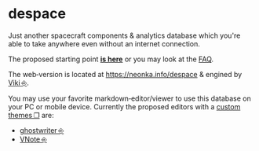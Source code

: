 # despace
Just another spacecraft components & analytics database which you're able to take anywhere even without an internet connection.

The proposed starting point **[is here](index.md)** or you may look at the [FAQ](faq.md).

The web‑version is located at <https://neonka.info/despace> & engined by [Viki ⎆](https://github.com/tamlok/viki).

You may use your favorite markdown‑editor/viewer to use this database on your PC or mobile device. Currently the proposed editors  with a [custom themes ❐](js/themes.zip) are:

   - [ghostwriter ⎆](https://wereturtle.github.io/ghostwriter)
   - [VNote ⎆](https://github.com/tamlok/vnote)
